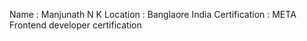 Name : Manjunath N K
Location : Banglaore India
Certification : META Frontend developer certification